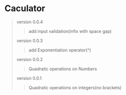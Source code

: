 # Caculator
>
> version 0.0.4
>> add input validation(infix with space gap)
>
> version 0.0.3 
>> add Exponentiation operator(^)
>
> version 0.0.2 
>> Quadratic operations on Numbers
>
> version 0.0.1
>> Quadratic operations on integers(no brackets)
>
